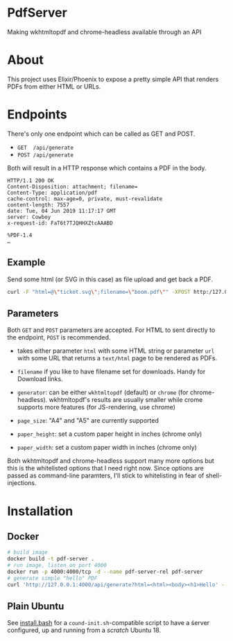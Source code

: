 # PdfServer

Making wkhtmltopdf and chrome-headless available through an API

# About

This project uses Elixir/Phoenix to expose a pretty simple API that renders PDFs
from either HTML or URLs.

# Endpoints

There's only one endpoint which can be called as GET and POST.

- `GET  /api/generate`
- `POST /api/generate`

Both will result in a HTTP response which contains a PDF in the body.

```http
HTTP/1.1 200 OK
Content-Disposition: attachment; filename=
Content-Type: application/pdf
cache-control: max-age=0, private, must-revalidate
content-length: 7557
date: Tue, 04 Jun 2019 11:17:17 GMT
server: Cowboy
x-request-id: FaT6t7TJQHHXZtcAAABD

%PDF-1.4
…
```

## Example

Send some html (or SVG in this case) as file upload and get back a PDF.

```bash
curl -F "html=@\"ticket.svg\";filename=\"boom.pdf\"" -XPOST http:/127.0.0.1:4000/api/generate\?generator=chrome --output ticket.pdf
```

## Parameters

Both `GET` and `POST` parameters are accepted. For HTML to sent directly to the
endpoint, `POST` is recommended.

- takes either parameter `html` with some HTML string or parameter `url` with
  some URL that returns a `text/html` page to be rendered as PDFs.

- `filename` if you like to have filename set for downloads. Handy for Download
  links.

- `generator`: can be either `wkhtmltopdf` (default) or `chrome` (for
  chrome-headless). wkhtmltopdf's results are usually smaller while crome
  supports more features (for JS-rendering, use chrome)

- `page_size`: "A4" and "A5" are currently supported

- `paper_height`: set a custom paper height in inches (chrome only)

- `paper_width`:  set a custom paper width in inches (chrome only)

Both wkhtmltopdf and chrome-headless support many more options but this is the
whitelisted options that I need right now. Since options are passed as
command-line paramters, I'll stick to whitelisting in fear of shell-injections.

# Installation


## Docker

```bash
# build image
docker build -t pdf-server .
# run image, listen on port 4000
docker run -p 4000:4000/tcp -d --name pdf-server-rel pdf-server
# generate simple "hello" PDF
curl 'http://127.0.0.1:4000/api/generate?html=<html><body><h1>Hello' --output hello.pdf
```

## Plain Ubuntu

See [install.bash](./install.bash) for a `cound-init.sh`-compatible script to
have a śerver configured, up and running from a _scratch_ Ubuntu 18.
